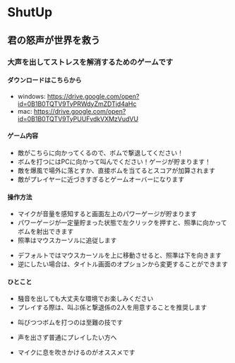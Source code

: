 # ShutUp
## 君の怒声が世界を救う

### 大声を出してストレスを解消するためのゲームです
#### ダウンロードはこちらから
* windows: https://drive.google.com/open?id=0B1B0TQTV9TyPRWdyZmZDTjd4aHc
* mac: https://drive.google.com/open?id=0B1B0TQTV9TyPUUFvdkVXMzVudVU

#### ゲーム内容
* 敵がこちらに向かってくるので、ボムで撃退してください！
* ボムを打つにはPCに向かって叫んでください！ゲージが貯まります！
* 敵を爆風で場外に落とすか、直接ボムを当てるとスコアが加算されます
* 敵がプレイヤーに近づきすぎるとゲームオーバーになります

#### 操作方法
* マイクが音量を感知すると画面左上のパワーゲージが貯まります
* パワーゲージが一定量貯まった状態で左クリックを押すと、照準に向かってボムを射出できます
* 照準はマウスカーソルに追従します
 - デフォルトではマウスカーソルを上に移動させると、照準は下を向きます
 - 逆にしたい場合は、タイトル画面のオプションから変更することができます

#### ひとこと
* 騒音を出しても大丈夫な環境でお楽しみください
* プレイする際は、叫ぶ係と撃退係の2人を用意することを推奨します
 - 叫びつつボムを打つのは至難の技です
* 声を出さず普通にプレイしたい方へ
 - マイクに息を吹きかけるのがオススメです
